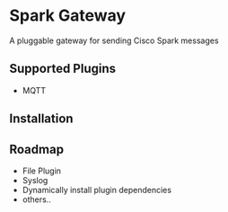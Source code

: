 Spark Gateway
===========

A pluggable gateway for sending Cisco Spark messages


## Supported Plugins

* MQTT


## Installation



## Roadmap

* File Plugin
* Syslog
* Dynamically install plugin dependencies
* others..

